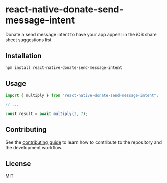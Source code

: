 # react-native-donate-send-message-intent

Donate a send message intent to have your app appear in the iOS share sheet suggestions list

## Installation

```sh
npm install react-native-donate-send-message-intent
```

## Usage

```js
import { multiply } from "react-native-donate-send-message-intent";

// ...

const result = await multiply(3, 7);
```

## Contributing

See the [contributing guide](CONTRIBUTING.md) to learn how to contribute to the repository and the development workflow.

## License

MIT
